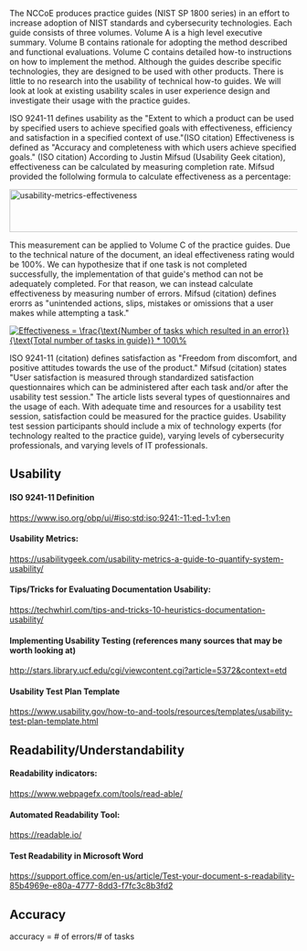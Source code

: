 The NCCoE produces practice guides (NIST SP 1800 series) in an effort to increase adoption of NIST standards and cybersecurity technologies. Each guide consists of three volumes. Volume A is a high level executive summary. Volume B contains rationale for adopting the method described and functional evaluations. Volume C contains detailed how-to instructions on how to implement the method. Although the guides describe specific technologies, they are designed to be used with other products. There is little to no research into the usability of technical how-to guides. We will look at look at existing usability scales in user experience design and investigate their usage with the practice guides.

ISO 9241-11 defines usability as the "Extent to which a product can be used by specified users to achieve specified goals with effectiveness, efficiency and satisfaction in a specified context of use."(ISO citation) Effectiveness is defined as "Accuracy and completeness with which users achieve specified goals." (ISO citation) According to Justin Mifsud (Usability Geek citation), effectiveness can be calculated by measuring completion rate. Mifsud provided the follolwing formula to calculate effectiveness as a percentage:

<img src="http://usabilitygeek.com/wp-content/uploads/2015/06/usability-metrics-effectiveness.jpg" alt="usability-metrics-effectiveness" width="750" height="75" />

This measurement can be applied to Volume C of the practice guides. Due to the technical nature of the document, an ideal effectiveness rating would be 100%. We can hypothesize that if one task is not completed successfully, the implementation of that guide's method can not be adequately completed. For that reason, we can instead calculate effectiveness by measuring number of errors. Mifsud (citation) defines erorrs as "unintended actions, slips, mistakes or omissions that a user makes while attempting a task."

<a href="http://www.codecogs.com/eqnedit.php?latex=Effectiveness&space;=&space;\frac{\text{Number&space;of&space;tasks&space;which&space;resulted&space;in&space;an&space;error}}{\text{Total&space;number&space;of&space;tasks&space;in&space;guide}}&space;*&space;100\%" target="_blank"><img src="http://latex.codecogs.com/gif.latex?Effectiveness&space;=&space;\frac{\text{Number&space;of&space;tasks&space;which&space;resulted&space;in&space;an&space;error}}{\text{Total&space;number&space;of&space;tasks&space;in&space;guide}}&space;*&space;100\%" title="Effectiveness = \frac{\text{Number of tasks which resulted in an error}}{\text{Total number of tasks in guide}} * 100\%" /></a>

ISO 9241-11 (citation) defines satisfaction as "Freedom from discomfort, and positive attitudes towards the use of the product." Mifsud (citation) states "User satisfaction is measured through standardized satisfaction questionnaires which can be administered after each task and/or after the usability test session." The article lists several types of questionnaires and the usage of each. With adequate time and resources for a usability test session, satisfaction could be measured for the practice guides. Usability test session participants should include a mix of technology experts (for technology realted to the practice guide), varying levels of cybersecurity professionals, and varying levels of IT professionals. 




## Usability

#### ISO 9241-11 Definition
https://www.iso.org/obp/ui/#iso:std:iso:9241:-11:ed-1:v1:en

#### Usability Metrics:
https://usabilitygeek.com/usability-metrics-a-guide-to-quantify-system-usability/

#### Tips/Tricks for Evaluating Documentation Usability:
https://techwhirl.com/tips-and-tricks-10-heuristics-documentation-usability/

#### Implementing Usability Testing (references many sources that may be worth looking at)
http://stars.library.ucf.edu/cgi/viewcontent.cgi?article=5372&context=etd

#### Usability Test Plan Template
https://www.usability.gov/how-to-and-tools/resources/templates/usability-test-plan-template.html

## Readability/Understandability
#### Readability indicators:
https://www.webpagefx.com/tools/read-able/

#### Automated Readability Tool:
https://readable.io/

#### Test Readability in Microsoft Word
https://support.office.com/en-us/article/Test-your-document-s-readability-85b4969e-e80a-4777-8dd3-f7fc3c8b3fd2

## Accuracy
accuracy = # of errors/# of tasks
